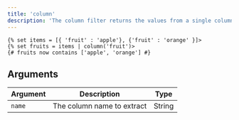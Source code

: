 ```yaml
---
title: 'column'
description: 'The column filter returns the values from a single column in the input array.'
---
```


```canvas
{% set items = [{ 'fruit' : 'apple'}, {'fruit' : 'orange' }]>
{% set fruits = items | column('fruit')>
{# fruits now contains ['apple', 'orange'] #}
```

## Arguments

Argument | Description                | Type
-------- | -------------------------- | -------
`name`   | The column name to extract | String
